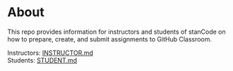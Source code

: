 # About

This repo provides information for instructors and students of stanCode
on how to prepare, create, and submit assignments to GitHub Classroom.

Instructors: [INSTRUCTOR.md](https://github.com/stancode-tw/about/blob/master/INSTRUCTOR.md)  
Students: [STUDENT.md](https://github.com/stancode-tw/about/blob/master/STUDENT.md)
